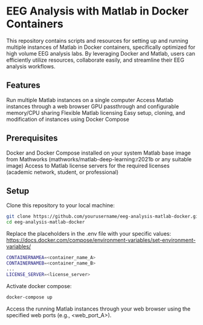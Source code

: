 # EEG Analysis with Matlab in Docker Containers
This repository contains scripts and resources for setting up and running multiple instances of Matlab in Docker containers, specifically optimized for high volume EEG analysis labs. By leveraging Docker and Matlab, users can efficiently utilize resources, collaborate easily, and streamline their EEG analysis workflows.

## Features
Run multiple Matlab instances on a single computer
Access Matlab instances through a web browser
GPU passthrough and configurable memory/CPU sharing
Flexible Matlab licensing
Easy setup, cloning, and modification of instances using Docker Compose

## Prerequisites
Docker and Docker Compose installed on your system
Matlab base image from Mathworks (mathworks/matlab-deep-learning:r2021b or any suitable image)
Access to Matlab license servers for the required licenses (academic network, student, or professional)

## Setup
Clone this repository to your local machine:
```bash
git clone https://github.com/yourusername/eeg-analysis-matlab-docker.git
cd eeg-analysis-matlab-docker
```

Replace the placeholders in the .env file with your specific values:
https://docs.docker.com/compose/environment-variables/set-environment-variables/

```bash
CONTAINERNAMEA=<container_name_A>
CONTAINERNAMEB=<container_name_B>
...
LICENSE_SERVER=<license_server>
```

Activate docker compose:
```bash
docker-compose up
```

Access the running Matlab instances through your web browser using the specified web ports (e.g., <web_port_A>).
